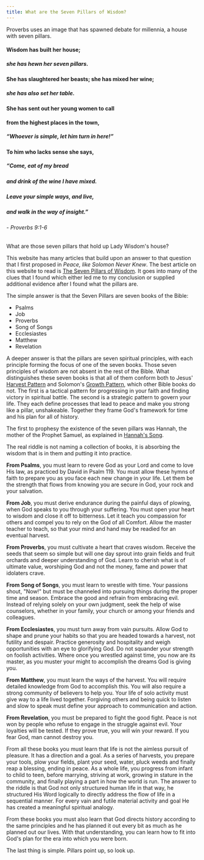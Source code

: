 ```yaml
---
title: What are the Seven Pillars of Wisdom?
---
```

Proverbs uses an image that has spawned debate for millennia, a house with seven pillars.

#### Wisdom has built her house;
##### she has hewn her **seven pillars**.
#### She has **slaughtered her beasts**; she has **mixed her wine**;
##### she has also **set her table**.
#### She has sent out her young women to call
#### from the highest places in the town,
##### “Whoever is simple, let him turn in here!”
#### To him who lacks sense she says,
##### “Come, eat of my bread
##### and drink of the wine I have mixed.
##### Leave your simple ways, and live,
##### and walk in the way of insight.”
###### - Proverbs 9:1-6

What are those seven pillars that hold up Lady Wisdom's house?

This website has many articles that build upon an answer to that question that I first proposed in
*Peace, like Solomon Never Knew*. The best article on this website to read is 
[The Seven Pillars of Wisdom](./seven-pillars-of-wisdom.html). It goes into many of the clues that
I found which either led me to my conclusion or supplied additional evidence after I found what the pillars are.

The simple answer is that the Seven Pillars are seven books of the Bible:

  - Psalms
  - Job
  - Proverbs
  - Song of Songs
  - Ecclesiastes
  - Matthew
  - Revelation

A deeper answer is that the pillars are seven spiritual principles, with each principle
forming the focus of one of the seven books. Those seven principles of wisdom are
not absent in the rest of the Bible. What distinguishes these seven books is that all of them
conform both to Jesus' [Harvest Pattern](./harvest-pattern.html) and Solomon's [Growth Pattern](./growth-pattern.md),
which other Bible books do not. The first is a tactical pattern for progressing in your faith and finding victory 
in spiritual battle. The second is a strategic pattern to govern your life. They each define processes that lead to peace
and make you strong like a pillar, unshakeable. Together they frame God's framework for time and his plan for all of history.

The first to prophesy the existence of the seven pillars was Hannah, the mother of the Prophet Samuel, as explained
in [Hannah's Song](./hannah-s-song.html).

The real riddle is not naming a collection of books, it is absorbing the wisdom that is in them and putting it
into practice. 

**From Psalms**, you must learn to revere God as your Lord and come to love His law, as practiced by David in Psalm 119.
You must allow these hymns of faith to prepare you as you face each new change in your life.
Let them be the strength that flows from knowing you are secure in God, your rock and your salvation.

**From Job**, you must derive endurance during the painful days of plowing, when God speaks to you through your suffering.
You must open your heart to wisdom and close it off to bitterness. Let it teach you compassion for others
and compel you to rely on the God of all Comfort. Allow the master teacher to teach,
so that your mind and hand may be readied for an eventual harvest.

**From Proverbs**, you must cultivate a heart that craves wisdom. Receive the seeds that seem so simple but
will one day sprout into grain fields and fruit orchards and deeper understanding of God. Learn to cherish 
what is of ultimate value, worshiping God and not the money, fame and power that idolaters crave.

**From Song of Songs**, you must learn to wrestle with time. Your passions shout, "Now!" but must be
channeled into pursuing things during the proper time and season. Embrace the good and refrain from embracing
evil. Instead of relying solely on your own judgment, seek the help of wise counselors, whether in your family, 
your church or among your friends and colleagues.

**From Ecclesiastes**, you must turn away from vain pursuits. Allow God to shape and prune your habits
so that you are headed towards a harvest, not futility and despair. Practice generosity and hospitality
and weigh opportunities with an eye to glorifying God. Do not squander your strength on foolish activities.
Where once you wrestled against time, you now are its master, as you muster your might to accomplish the 
dreams God is giving you.

**From Matthew**, you must learn the ways of the harvest. You will require detailed knowledge from God
to accomplish this. You will also require a strong community of believers to help you.
Your life of solo activity must give way to a life lived together. Forgiving others and being quick to listen
and slow to speak must define your approach to communication and action.

**From Revelation**, you must be prepared to fight the good fight. Peace is not won by people who refuse
to engage in the struggle against evil. Your loyalties will be tested. If they prove true, you will
win your reward. If you fear God, man cannot destroy you.

From all these books you must learn that life is not the aimless pursuit of pleasure. 
It has a direction and a goal. As a series of harvests, you prepare your tools, plow your fields, plant your seed, water, 
pluck weeds and finally reap a blessing, ending in peace. As a whole life, you progress from infant to child to teen,
before marrying, striving at work, growing in stature in the community, and finally playing a part in how the world is run.
The answer to the riddle is that God not only structured human life in that way, he structured His Word
logically to directly address the flow of life in a sequential manner. For every vain and futile material
activity and goal He has created a meaningful spiritual analogy.

From these books you must also learn that God directs history according to the same principles
and he has planned it out every bit as much as he planned out our lives. With that understanding,
you can learn how to fit into God's plan for the era into which you were born.

The last thing is simple. Pillars point up, so look up.
